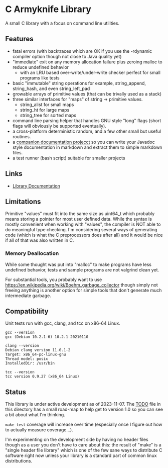 # C Armyknife Library

A small C library with a focus on command line utilities.

## Features

* fatal errors (with backtraces which are OK if you use the -rdynamic
  compiler option though not close to Java quality yet)
* "immediate" exit on any memory allocation failure plus zeroing
  malloc to reduce undefined behavior
  * with an LRU based over-write/under-write checker perfect for small
    programs like tests
* basic "immutable" string operations for example, string_append,
  string_hash, and even string_left_pad
* growable arrays of primitive values (that can be trivally used as a
  stack)
* three similar interfaces for "maps" of string -> primitive values.
  * string_alist for small maps
  * string_ht for large maps
  * string_tree for sorted maps
* command line parsing helper that handles GNU style "long" flags
  (short flags will obviously be supported eventually).
* a cross-platform deterministic random, and a few other small but
  useful routines.
* a [companion documentation
  projecct](https://github.com/jasonaaronwilson/c-javadoc-extractor)
  so you can write your Javadoc style documentation in markdown and
  extract them to simple markdown files.
* a test runner (bash script) suitable for smaller projects

## Links

* [Library Documentation](src-doc/index.md)

## Limitations

Primitive "values" must fit into the same size as uint64_t which
probably means storing a pointer for most user defined data. While the
syntax is mostly convenient when working with "values", the compiler
is NOT able to do meaningful type checking. I'm considering several
ways of generating code (which is what the C preprocessors does after
all) and it would be nice if all of that was also written in C.

### Memory Deallocation

While some thought was put into "malloc" to make programs have less
undefined behavior, tests and sample programs are not valgrind clean
yet.

For substantial tools, you probably want to use
https://en.wikipedia.org/wiki/Boehm_garbage_collector though simply
not freeing anything is another option for simple tools that don't
generate much intermediate garbage.

## Compatibility

Unit tests run with gcc, clang, and tcc on x86-64 Linux.

```
gcc --version
gcc (Debian 10.2.1-6) 10.2.1 20210110

clang --version
Debian clang version 11.0.1-2
Target: x86_64-pc-linux-gnu
Thread model: posix
InstalledDir: /usr/bin

tcc --version
tcc version 0.9.27 (x86_64 Linux)
```

## Status

This library is under active development as of 2023-11-07. The
[TODO](TODO) file in this directory has a small road-map to help get
to version 1.0 so you can see a bit about what I'm thinking.

`make test` coverage will increase over time (especially once I figure
out how to actually measure coverage...).

I'm experimenting on the development side by having no header files
though as a user you don't have to care about this: the result of
"make" is a "single header file library" which is one of the few sane
ways to distribute C software right now unless your library is a
standard part of common linux distributions.

